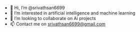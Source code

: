 - 👋 Hi, I’m @srivathsan6699
- 👀 I’m interested in artificial intelligence and machine learning
- 💞️ I’m looking to collaborate on Ai projects
- 📫 Contact me on srivathsan6699@gmail.com

<!---
srivathsan6699/srivathsan6699 is a ✨ special ✨ repository because its `README.md` (this file) appears on your GitHub profile.
You can click the Preview link to take a look at your changes.
--->
